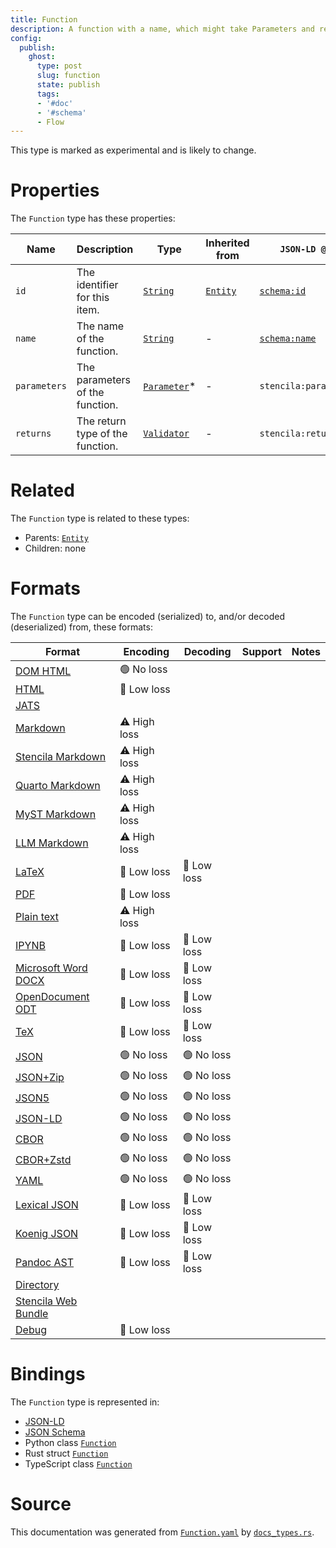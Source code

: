 ```yaml
---
title: Function
description: A function with a name, which might take Parameters and return a value of a certain type.
config:
  publish:
    ghost:
      type: post
      slug: function
      state: publish
      tags:
      - '#doc'
      - '#schema'
      - Flow
---
```


This type is marked as experimental and is likely to change.

# Properties

The `Function` type has these properties:

| Name         | Description                      | Type                                                                      | Inherited from                                                     | `JSON-LD @id`                            | Aliases     |
| ------------ | -------------------------------- | ------------------------------------------------------------------------- | ------------------------------------------------------------------ | ---------------------------------------- | ----------- |
| `id`         | The identifier for this item.    | [`String`](https://stencila.ghost.io/docs/reference/schema/string)        | [`Entity`](https://stencila.ghost.io/docs/reference/schema/entity) | [`schema:id`](https://schema.org/id)     | -           |
| `name`       | The name of the function.        | [`String`](https://stencila.ghost.io/docs/reference/schema/string)        | -                                                                  | [`schema:name`](https://schema.org/name) | -           |
| `parameters` | The parameters of the function.  | [`Parameter`](https://stencila.ghost.io/docs/reference/schema/parameter)* | -                                                                  | `stencila:parameters`                    | `parameter` |
| `returns`    | The return type of the function. | [`Validator`](https://stencila.ghost.io/docs/reference/schema/validator)  | -                                                                  | `stencila:returns`                       | -           |

# Related

The `Function` type is related to these types:

- Parents: [`Entity`](https://stencila.ghost.io/docs/reference/schema/entity)
- Children: none

# Formats

The `Function` type can be encoded (serialized) to, and/or decoded (deserialized) from, these formats:

| Format                                                                       | Encoding     | Decoding   | Support | Notes |
| ---------------------------------------------------------------------------- | ------------ | ---------- | ------- | ----- |
| [DOM HTML](https://stencila.ghost.io/docs/reference/formats/dom.html)        | 🟢 No loss    |            |         |
| [HTML](https://stencila.ghost.io/docs/reference/formats/html)                | 🔷 Low loss   |            |         |
| [JATS](https://stencila.ghost.io/docs/reference/formats/jats)                |              |            |         |
| [Markdown](https://stencila.ghost.io/docs/reference/formats/md)              | ⚠️ High loss |            |         |
| [Stencila Markdown](https://stencila.ghost.io/docs/reference/formats/smd)    | ⚠️ High loss |            |         |
| [Quarto Markdown](https://stencila.ghost.io/docs/reference/formats/qmd)      | ⚠️ High loss |            |         |
| [MyST Markdown](https://stencila.ghost.io/docs/reference/formats/myst)       | ⚠️ High loss |            |         |
| [LLM Markdown](https://stencila.ghost.io/docs/reference/formats/llmd)        | ⚠️ High loss |            |         |
| [LaTeX](https://stencila.ghost.io/docs/reference/formats/latex)              | 🔷 Low loss   | 🔷 Low loss |         |
| [PDF](https://stencila.ghost.io/docs/reference/formats/pdf)                  | 🔷 Low loss   |            |         |
| [Plain text](https://stencila.ghost.io/docs/reference/formats/text)          | ⚠️ High loss |            |         |
| [IPYNB](https://stencila.ghost.io/docs/reference/formats/ipynb)              | 🔷 Low loss   | 🔷 Low loss |         |
| [Microsoft Word DOCX](https://stencila.ghost.io/docs/reference/formats/docx) | 🔷 Low loss   | 🔷 Low loss |         |
| [OpenDocument ODT](https://stencila.ghost.io/docs/reference/formats/odt)     | 🔷 Low loss   | 🔷 Low loss |         |
| [TeX](https://stencila.ghost.io/docs/reference/formats/tex)                  | 🔷 Low loss   | 🔷 Low loss |         |
| [JSON](https://stencila.ghost.io/docs/reference/formats/json)                | 🟢 No loss    | 🟢 No loss  |         |
| [JSON+Zip](https://stencila.ghost.io/docs/reference/formats/json.zip)        | 🟢 No loss    | 🟢 No loss  |         |
| [JSON5](https://stencila.ghost.io/docs/reference/formats/json5)              | 🟢 No loss    | 🟢 No loss  |         |
| [JSON-LD](https://stencila.ghost.io/docs/reference/formats/jsonld)           | 🟢 No loss    | 🟢 No loss  |         |
| [CBOR](https://stencila.ghost.io/docs/reference/formats/cbor)                | 🟢 No loss    | 🟢 No loss  |         |
| [CBOR+Zstd](https://stencila.ghost.io/docs/reference/formats/cbor.zstd)      | 🟢 No loss    | 🟢 No loss  |         |
| [YAML](https://stencila.ghost.io/docs/reference/formats/yaml)                | 🟢 No loss    | 🟢 No loss  |         |
| [Lexical JSON](https://stencila.ghost.io/docs/reference/formats/lexical)     | 🔷 Low loss   | 🔷 Low loss |         |
| [Koenig JSON](https://stencila.ghost.io/docs/reference/formats/koenig)       | 🔷 Low loss   | 🔷 Low loss |         |
| [Pandoc AST](https://stencila.ghost.io/docs/reference/formats/pandoc)        | 🔷 Low loss   | 🔷 Low loss |         |
| [Directory](https://stencila.ghost.io/docs/reference/formats/directory)      |              |            |         |
| [Stencila Web Bundle](https://stencila.ghost.io/docs/reference/formats/swb)  |              |            |         |
| [Debug](https://stencila.ghost.io/docs/reference/formats/debug)              | 🔷 Low loss   |            |         |

# Bindings

The `Function` type is represented in:

- [JSON-LD](https://stencila.org/Function.jsonld)
- [JSON Schema](https://stencila.org/Function.schema.json)
- Python class [`Function`](https://github.com/stencila/stencila/blob/main/python/python/stencila/types/function.py)
- Rust struct [`Function`](https://github.com/stencila/stencila/blob/main/rust/schema/src/types/function.rs)
- TypeScript class [`Function`](https://github.com/stencila/stencila/blob/main/ts/src/types/Function.ts)

# Source

This documentation was generated from [`Function.yaml`](https://github.com/stencila/stencila/blob/main/schema/Function.yaml) by [`docs_types.rs`](https://github.com/stencila/stencila/blob/main/rust/schema-gen/src/docs_types.rs).

